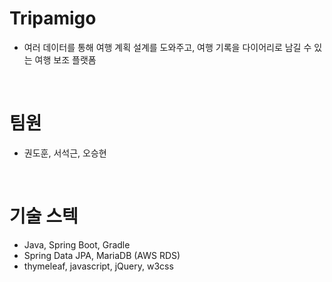 # Tripamigo
- 여러 데이터를 통해 여행 계획 설계를 도와주고, 여행 기록을 다이어리로 남길 수 있는 여행 보조 플랫폼
<br>    

# 팀원
- 권도훈, 서석근, 오승현
<br>    

# 기술 스텍
- Java, Spring Boot, Gradle
- Spring Data JPA, MariaDB (AWS RDS)
- thymeleaf, javascript, jQuery, w3css
<br>    
